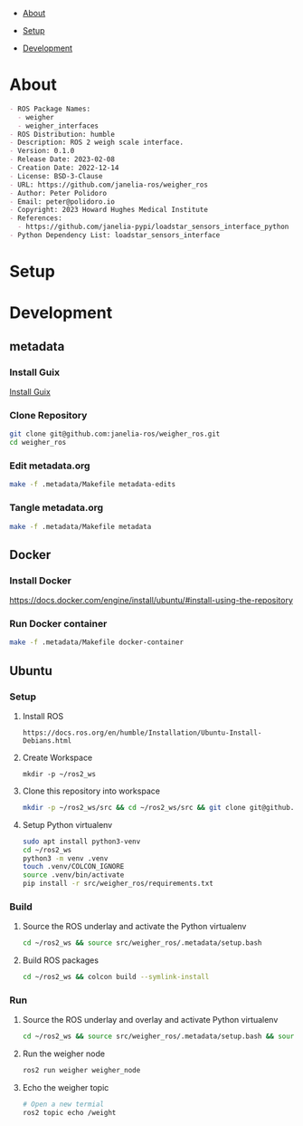 - [About](#org52a18a5)
- [Setup](#org96bbe94)
- [Development](#org22be970)

    <!-- This file is generated automatically from metadata -->
    <!-- File edits may be overwritten! -->


<a id="org52a18a5"></a>

# About

```markdown
- ROS Package Names:
  - weigher
  - weigher_interfaces
- ROS Distribution: humble
- Description: ROS 2 weigh scale interface.
- Version: 0.1.0
- Release Date: 2023-02-08
- Creation Date: 2022-12-14
- License: BSD-3-Clause
- URL: https://github.com/janelia-ros/weigher_ros
- Author: Peter Polidoro
- Email: peter@polidoro.io
- Copyright: 2023 Howard Hughes Medical Institute
- References:
  - https://github.com/janelia-pypi/loadstar_sensors_interface_python
- Python Dependency List: loadstar_sensors_interface
```


<a id="org96bbe94"></a>

# Setup


<a id="org22be970"></a>

# Development


## metadata


### Install Guix

[Install Guix](https://guix.gnu.org/manual/en/html_node/Binary-Installation.html)


### Clone Repository

```sh
git clone git@github.com:janelia-ros/weigher_ros.git
cd weigher_ros
```


### Edit metadata.org

```sh
make -f .metadata/Makefile metadata-edits
```


### Tangle metadata.org

```sh
make -f .metadata/Makefile metadata
```


## Docker


### Install Docker

<https://docs.docker.com/engine/install/ubuntu/#install-using-the-repository>


### Run Docker container

```sh
make -f .metadata/Makefile docker-container
```


## Ubuntu


### Setup

1.  Install ROS

    ```text
    https://docs.ros.org/en/humble/Installation/Ubuntu-Install-Debians.html
    ```

2.  Create Workspace

    ```text
    mkdir -p ~/ros2_ws
    ```

3.  Clone this repository into workspace

    ```sh
    mkdir -p ~/ros2_ws/src && cd ~/ros2_ws/src && git clone git@github.com:janelia-ros/weigher_ros.git
    ```

4.  Setup Python virtualenv

    ```sh
    sudo apt install python3-venv
    cd ~/ros2_ws
    python3 -m venv .venv
    touch .venv/COLCON_IGNORE
    source .venv/bin/activate
    pip install -r src/weigher_ros/requirements.txt
    ```


### Build

1.  Source the ROS underlay and activate the Python virtualenv

    ```sh
    cd ~/ros2_ws && source src/weigher_ros/.metadata/setup.bash
    ```

2.  Build ROS packages

    ```sh
    cd ~/ros2_ws && colcon build --symlink-install
    ```


### Run

1.  Source the ROS underlay and overlay and activate Python virtualenv

    ```sh
    cd ~/ros2_ws && source src/weigher_ros/.metadata/setup.bash && source install/setup.bash
    ```

2.  Run the weigher node

    ```sh
    ros2 run weigher weigher_node
    ```

3.  Echo the weigher topic

    ```sh
    # Open a new termial
    ros2 topic echo /weight
    ```